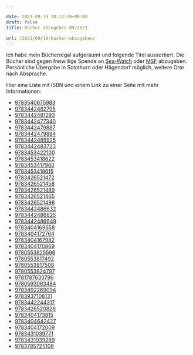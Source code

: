 ```yaml
---

date: 2021-09-19 18:12:19+00:00
draft: false
title: Bücher abzugeben 09/2021

url: /2021/09/19/bucher-abzugeben/
---
```


Ich habe mein Bücherregal aufgeräumt und folgende Titel aussortiert. Die Bücher
sind gegen freiwillige Spende an [Sea-Watch](https://sea-watch.org) oder
[MSF](https://www.msf.ch/) abzugeben. Persönliche Übergabe in Solothurn oder
Hägendorf möglich, weitere Orte nach Absprache.

Hier eine Liste mit ISBN und einem Link zu einer Seite mit mehr Informationen:

* [9783540675983](https://www.reuffel.de/detail/ISBN-9783540675983)
* [9783442482795](https://www.reuffel.de/detail/ISBN-9783442482795)
* [9783442481293](https://www.reuffel.de/detail/ISBN-9783442481293)
* [9783442477340](https://www.reuffel.de/detail/ISBN-9783442477340)
* [9783442479887](https://www.reuffel.de/detail/ISBN-9783442479887)
* [9783442479894](https://www.reuffel.de/detail/ISBN-9783442479894)
* [9783442485925](https://www.reuffel.de/detail/ISBN-9783442485925)
* [9783442483723](https://www.reuffel.de/detail/ISBN-9783442483723)
* [9783453422100](https://www.reuffel.de/detail/ISBN-9783453422100)
* [9783453418622](https://www.reuffel.de/detail/ISBN-9783453418622)
* [9783453417960](https://www.reuffel.de/detail/ISBN-9783453417960)
* [9783453418615](https://www.reuffel.de/detail/ISBN-9783453418615)
* [9783426521472](https://www.reuffel.de/detail/ISBN-9783426521472)
* [9783426521458](https://www.reuffel.de/detail/ISBN-9783426521458)
* [9783426521489](https://www.reuffel.de/detail/ISBN-9783426521489)
* [9783426521465](https://www.reuffel.de/detail/ISBN-9783426521465)
* [9783426521496](https://www.reuffel.de/detail/ISBN-9783426521496)
* [9783442486632](https://www.reuffel.de/detail/ISBN-9783442486632)
* [9783442486625](https://www.reuffel.de/detail/ISBN-9783442486625)
* [9783442486649](https://www.reuffel.de/detail/ISBN-9783442486649)
* [9783404169658](https://www.reuffel.de/detail/ISBN-9783404169658)
* [9783404172764](https://www.reuffel.de/detail/ISBN-9783404172764)
* [9783404167982](https://www.reuffel.de/detail/ISBN-9783404167982)
* [9783404170869](https://www.reuffel.de/detail/ISBN-9783404170869)
* [9780553825596](https://www.reuffel.de/detail/ISBN-9780553825596)
* [9780553817492](https://www.reuffel.de/detail/ISBN-9780553817492)
* [9780553817508](https://www.reuffel.de/detail/ISBN-9780553817508)
* [9780553824797](https://www.reuffel.de/detail/ISBN-9780553824797)
* [9781787630796](https://www.reuffel.de/detail/ISBN-9781787630796)
* [9780593063484](https://www.reuffel.de/detail/ISBN-9780593063484)
* [9783492269094](https://www.reuffel.de/detail/ISBN-9783492269094)
* [9783937108131](https://www.yuchhandel.de/buch/Der-Heros-von-Phaistos-9783937108131)
* [9783442244317](https://www.buchfreund.de/de/d/e/9783442244317/moskito-fantasy-roman?bookId=93097058)
* [9783426520826](https://www.reuffel.de/detail/ISBN-9783426520826)
* [9783404173815](https://www.reuffel.de/detail/ISBN-9783404173815)
* [9783404642427](https://www.reuffel.de/detail/ISBN-9783404642427)
* [9783404172009](https://www.reuffel.de/detail/ISBN-9783404172009)
* [9783431039771](https://www.reuffel.de/detail/ISBN-9783431039771)
* [9783431039269](https://www.reuffel.de/detail/ISBN-9783431039269)
* [9783785725108](https://www.reuffel.de/detail/ISBN-9783785725108)
